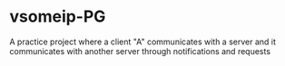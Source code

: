# vsomeip-PG
A practice project where a client "A" communicates with a server and it communicates with another server through notifications and requests
